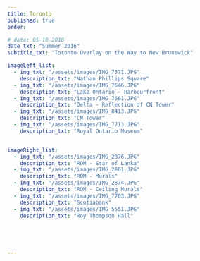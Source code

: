 ```yaml
---
title: Toronto
published: true
order: 

# date: 05-10-2018
date_txt: "Summer 2016"
subtitle_txt: "Toronto Overlay on the Way to New Brunswick"

imageLeft_list:
  - img_txt: "/assets/images/IMG_7571.JPG"
    description_txt: "Nathan Phillips Square"
  - img_txt: "/assets/images/IMG_7646.JPG"
    description_txt: "Lake Ontario - Harbourfront"
  - img_txt: "/assets/images/IMG_7661.JPG"
    description_txt: "Delta - Reflection of CN Tower"
  - img_txt: "/assets/images/IMG_8413.JPG"
    description_txt: "CN Tower"
  - img_txt: "/assets/images/IMG_7713.JPG"
    description_txt: "Royal Ontario Museum"


imageRight_list:
  - img_txt: "/assets/images/IMG_2876.JPG"
    description_txt: "ROM - Star of Lanka"
  - img_txt: "/assets/images/IMG_2861.JPG"
    description_txt: "ROM - Murals"
  - img_txt: "/assets/images/IMG_2874.JPG"
    description_txt: "ROM - Ceiling Murals"
  - img_txt: "/assets/images/IMG_7703.JPG"
    description_txt: "Scotiabank"
  - img_txt: "/assets/images/IMG_5551.JPG"
    description_txt: "Roy Thompson Hall"





---
```

